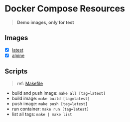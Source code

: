 # Docker Compose Resources

>**Demo images, only for test**

## Images

- [x] [latest](./latest/Dockerfile)
- [x] [alpine](./alpine/Dockerfile)

## Scripts

>ref: [Makefile](./Makefile)

- build and push image: `make all [tag=latest]`
- build image: `make build [tag=latest]`
- push image: `make push [tag=latest]`
- run container: `make run [tag=latest]`
- list all tags: `make | make list`
